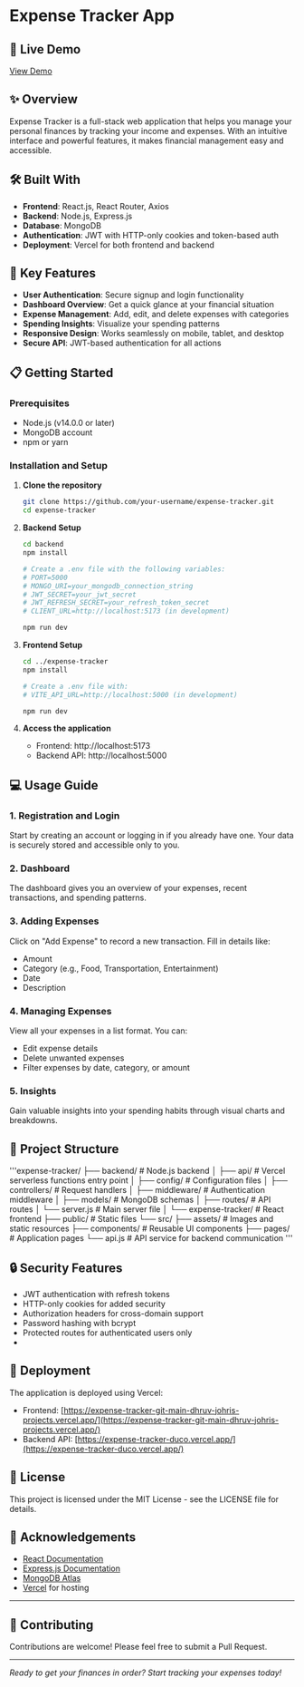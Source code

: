 # Expense Tracker App

## 🚀 Live Demo
[View Demo](https://expense-tracker-git-main-dhruv-johris-projects.vercel.app/)

## ✨ Overview
Expense Tracker is a full-stack web application that helps you manage your personal finances by tracking your income and expenses. With an intuitive interface and powerful features, it makes financial management easy and accessible.



## 🛠️ Built With
- **Frontend**: React.js, React Router, Axios
- **Backend**: Node.js, Express.js
- **Database**: MongoDB
- **Authentication**: JWT with HTTP-only cookies and token-based auth
- **Deployment**: Vercel for both frontend and backend

## 🔑 Key Features
- **User Authentication**: Secure signup and login functionality
- **Dashboard Overview**: Get a quick glance at your financial situation
- **Expense Management**: Add, edit, and delete expenses with categories
- **Spending Insights**: Visualize your spending patterns
- **Responsive Design**: Works seamlessly on mobile, tablet, and desktop
- **Secure API**: JWT-based authentication for all actions

## 📋 Getting Started

### Prerequisites
- Node.js (v14.0.0 or later)
- MongoDB account
- npm or yarn

### Installation and Setup

1. **Clone the repository**
   ```bash
   git clone https://github.com/your-username/expense-tracker.git
   cd expense-tracker
   ```

2. **Backend Setup**
   ```bash
   cd backend
   npm install
   
   # Create a .env file with the following variables:
   # PORT=5000
   # MONGO_URI=your_mongodb_connection_string
   # JWT_SECRET=your_jwt_secret
   # JWT_REFRESH_SECRET=your_refresh_token_secret
   # CLIENT_URL=http://localhost:5173 (in development)
   
   npm run dev
   ```

3. **Frontend Setup**
   ```bash
   cd ../expense-tracker
   npm install
   
   # Create a .env file with:
   # VITE_API_URL=http://localhost:5000 (in development)
   
   npm run dev
   ```

4. **Access the application**
   - Frontend: http://localhost:5173
   - Backend API: http://localhost:5000

## 💻 Usage Guide

### 1. Registration and Login
Start by creating an account or logging in if you already have one. Your data is securely stored and accessible only to you.

### 2. Dashboard
The dashboard gives you an overview of your expenses, recent transactions, and spending patterns.

### 3. Adding Expenses
Click on "Add Expense" to record a new transaction. Fill in details like:
- Amount
- Category (e.g., Food, Transportation, Entertainment)
- Date
- Description

### 4. Managing Expenses
View all your expenses in a list format. You can:
- Edit expense details
- Delete unwanted expenses
- Filter expenses by date, category, or amount

### 5. Insights
Gain valuable insights into your spending habits through visual charts and breakdowns.

## 🧩 Project Structure
'''expense-tracker/
├── backend/ # Node.js backend
│ ├── api/ # Vercel serverless functions entry point
│ ├── config/ # Configuration files
│ ├── controllers/ # Request handlers
│ ├── middleware/ # Authentication middleware
│ ├── models/ # MongoDB schemas
│ ├── routes/ # API routes
│ └── server.js # Main server file
│
└── expense-tracker/ # React frontend
├── public/ # Static files
└── src/
├── assets/ # Images and static resources
├── components/ # Reusable UI components
├── pages/ # Application pages
└── api.js # API service for backend communication
'''

## 🔒 Security Features
- JWT authentication with refresh tokens
- HTTP-only cookies for added security
- Authorization headers for cross-domain support
- Password hashing with bcrypt
- Protected routes for authenticated users only
- 

## 🚀 Deployment
The application is deployed using Vercel:
- Frontend: [https://expense-tracker-git-main-dhruv-johris-projects.vercel.app/](https://expense-tracker-git-main-dhruv-johris-projects.vercel.app/)
- Backend API: [https://expense-tracker-duco.vercel.app/](https://expense-tracker-duco.vercel.app/)

## 📝 License
This project is licensed under the MIT License - see the LICENSE file for details.

## 🙌 Acknowledgements
- [React Documentation](https://reactjs.org/)
- [Express.js Documentation](https://expressjs.com/)
- [MongoDB Atlas](https://www.mongodb.com/cloud/atlas)
- [Vercel](https://vercel.com/) for hosting

---

## 🤝 Contributing
Contributions are welcome! Please feel free to submit a Pull Request.



---

*Ready to get your finances in order? Start tracking your expenses today!*
